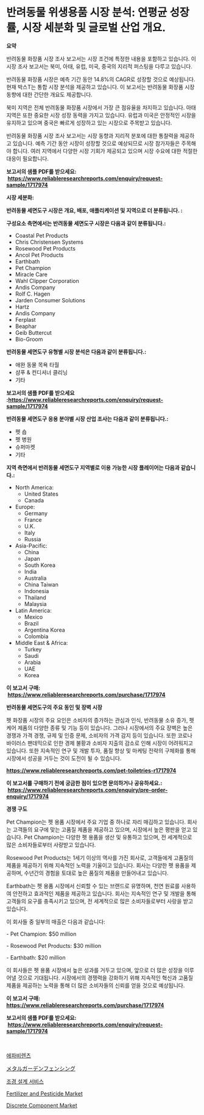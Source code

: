 <p><h1>반려동물 위생용품 시장 분석: 연평균 성장률, 시장 세분화 및 글로벌 산업 개요.</h1></p><p><strong>요약</strong></p>
<p><p>반려동물 화장품 시장 조사 보고서는 시장 조건에 특정한 내용을 포함하고 있습니다. 이 시장 조사 보고서는 북미, 아태, 유럽, 미국, 중국의 지리적 퍼스팅을 다루고 있습니다. </p><p>반려동물 화장품 시장은 예측 기간 동안 14.8%의 CAGR로 성장할 것으로 예상됩니다. 현재 박스T는 통합 시장 분석을 제공하고 있습니다. 이 보고서는 반려동물 화장품 시장 동향에 대한 간단한 개요도 제공합니다.</p><p>북미 지역은 전체 반려동물 화장품 시장에서 가장 큰 점유율을 차지하고 있습니다. 아태 지역은 또한 중요한 시장 성장 동력을 가지고 있습니다. 유럽과 미국은 안정적인 시장을 유지하고 있으며 중국은 빠르게 성장하고 있는 시장으로 주목받고 있습니다.</p><p>반려동물 화장품 시장 조사 보고서는 시장 동향과 지리적 분포에 대한 통찰력을 제공하고 있습니다. 예측 기간 동안 시장이 성장할 것으로 예상되므로 시장 참가자들은 주목해야 합니다. 여러 지역에서 다양한 시장 기회가 제공되고 있으며 시장 수요에 대한 적절한 대응이 필요합니다.</p></p>
<p><strong>보고서의 샘플 PDF를 받으세요: &nbsp;<a href="https://www.reliableresearchreports.com/enquiry/request-sample/1717974">https://www.reliableresearchreports.com/enquiry/request-sample/1717974</a></strong></p>
<p><strong>시장 세분화:</strong></p>
<p><strong> 반려동물 세면도구 시장은 개요, 배포, 애플리케이션 및 지역으로 더 분류됩니다. :</strong></p>
<p><strong>구성요소 측면에서는 반려동물 세면도구 시장은 다음과 같이 분류됩니다.:</strong></p>
<p><ul><li>Coastal Pet Products</li><li>Chris Christensen Systems</li><li>Rosewood Pet Products</li><li>Ancol Pet Products</li><li>Earthbath</li><li>Pet Champion</li><li>Miracle Care</li><li>Wahl Clipper Corporation</li><li>Andis Company</li><li>Rolf C. Hagen</li><li>Jarden Consumer Solutions</li><li>Hartz</li><li>Andis Company</li><li>Ferplast</li><li>Beaphar</li><li>Geib Buttercut</li><li>Bio-Groom</li></ul></p>
<p><strong> 반려동물 세면도구 유형별 시장 분석은 다음과 같이 분류됩니다.:</strong></p>
<p><ul><li>애완 동물 목욕 타월</li><li>샴푸 & 컨디셔너 클리닝</li><li>기타</li></ul></p>
<p><strong>보고서의 샘플 PDF를 받으세요 :<a href="https://www.reliableresearchreports.com/enquiry/request-sample/1717974">https://www.reliableresearchreports.com/enquiry/request-sample/1717974</a></strong></p>
<p><strong> 반려동물 세면도구 응용 분야별 시장 산업 조사는 다음과 같이 분류됩니다.:</strong></p>
<p><ul><li>펫 숍</li><li>펫 병원</li><li>슈퍼마켓</li><li>기타</li></ul></p>
<p><strong>지역 측면에서 반려동물 세면도구 지역별로 이용 가능한 시장 플레이어는 다음과 같습니다.:</strong></p>
<p><ul>
    <li>
        North America:
        <ul>
            <li>United States</li>
            <li>Canada</li>
        </ul>
    </li>
    <li>
        Europe:
        <ul>
            <li>Germany</li>
            <li>France</li>
            <li>U.K.</li>
            <li>Italy</li>
            <li>Russia</li>
        </ul>
    </li>
    <li>
        Asia-Pacific:
        <ul>
            <li>China</li>
            <li>Japan</li>
            <li>South Korea</li>
            <li>India</li>
            <li>Australia</li>
            <li>China Taiwan</li>
            <li>Indonesia</li>
            <li>Thailand</li>
            <li>Malaysia</li>
        </ul>
    </li>
    <li>
        Latin America:
        <ul>
            <li>Mexico</li>
            <li>Brazil</li>
            <li>Argentina Korea</li>
            <li>Colombia</li>
        </ul>
    </li>
    <li>
        Middle East & Africa:
        <ul>
            <li>Turkey</li>
            <li>Saudi</li>
            <li>Arabia</li>
            <li>UAE</li>
            <li>Korea</li>
        </ul>
    </li>
    </ul></p>
<p><strong>이 보고서 구매: &nbsp;<a href="https://www.reliableresearchreports.com/purchase/1717974">https://www.reliableresearchreports.com/purchase/1717974</a></strong></p>
<p><strong>반려동물 세면도구의 주요 동인 및 장벽 시장</strong></p>
<p><p>펫 화장품 시장의 주요 요인은 소비자의 증가하는 관심과 인식, 반려동물 소유 증가, 펫 케어 제품의 다양한 종류 및 기능 등이 있습니다. 그러나 시장에서의 주요 장벽은 높은 경쟁과 가격 경쟁, 규제 및 인증 문제, 소비자의 가격 감지 등이 있습니다. 또한 코로나 바이러스 팬데믹으로 인한 경제 불황과 소비자 지출의 감소로 인해 시장이 어려워지고 있습니다. 또한 지속적인 연구 및 개발 투자, 품질 향상 및 마케팅 전략의 구체화를 통해 시장에서 성공을 거두는 것이 도전이 될 수 있습니다.</p></p>
<p><strong><a href="https://www.reliableresearchreports.com/pet-toiletries-r1717974">https://www.reliableresearchreports.com/pet-toiletries-r1717974</a></strong></p>
<p><strong>이 보고서를 구매하기 전에 궁금한 점이 있으면 문의하거나 공유하세요.: &nbsp;<a href="https://www.reliableresearchreports.com/enquiry/pre-order-enquiry/1717974">https://www.reliableresearchreports.com/enquiry/pre-order-enquiry/1717974</a></strong></p>
<p><strong>경쟁 구도</strong></p>
<p><p>Pet Champion는 펫 용품 시장에서 주요 기업 중 하나로 자리 매김하고 있습니다. 회사는 고객들의 요구에 맞는 고품질 제품을 제공하고 있으며, 시장에서 높은 평판을 얻고 있습니다. Pet Champion는 다양한 펫 용품을 생산 및 유통하고 있으며, 전 세계적으로 많은 소비자들로부터 사랑받고 있습니다.</p><p>Rosewood Pet Products는 1세기 이상의 역사를 가진 회사로, 고객들에게 고품질의 제품을 제공하기 위해 지속적인 노력을 기울이고 있습니다. 회사는 다양한 펫 용품을 제공하며, 수년간의 경험을 토대로 높은 품질의 제품을 만들어내고 있습니다.</p><p>Earthbath는 펫 용품 시장에서 신뢰할 수 있는 브랜드로 유명하며, 천연 원료를 사용하여 안전하고 효과적인 제품을 제공하고 있습니다. 회사는 지속적인 연구 및 개발을 통해 고객들의 요구를 충족시키고 있으며, 전 세계적으로 많은 소비자들로부터 사랑을 받고 있습니다.</p><p>이 회사들 중 일부의 매출은 다음과 같습니다:</p><p>- Pet Champion: $50 million</p><p>- Rosewood Pet Products: $30 million</p><p>- Earthbath: $20 million</p><p>이 회사들은 펫 용품 시장에서 높은 성과를 거두고 있으며, 앞으로 더 많은 성장을 이루어낼 것으로 기대됩니다. 시장에서의 경쟁력을 강화하기 위해 지속적인 혁신과 고품질 제품을 제공하는 노력을 통해 더 많은 소비자들의 신뢰를 얻을 것으로 예상됩니다.</p></p>
<p><strong>이 보고서 구매: &nbsp; <a href="https://www.reliableresearchreports.com/purchase/1717974">https://www.reliableresearchreports.com/purchase/1717974</a></strong></p>
<p><strong>보고서의 샘플 PDF를 받으세요: &nbsp;<a href="https://www.reliableresearchreports.com/enquiry/request-sample/1717974">https://www.reliableresearchreports.com/enquiry/request-sample/1717974</a></strong><strong></strong></p>
<p>&nbsp;</p>
<p><p><a href="https://medium.com/@sandubujor71/%EC%97%90%ED%8C%8C%EB%B9%84%EB%A0%8C%EC%B8%A0-%EC%8B%9C%EC%9E%A5-%EC%A1%B0%EC%82%AC-%EB%B3%B4%EA%B3%A0%EC%84%9C-%EA%B7%B8-%EC%97%AD%EC%82%AC-%EB%B0%8F-2024%EB%85%84%EB%B6%80%ED%84%B0-2031%EB%85%84%EA%B9%8C%EC%A7%80%EC%9D%98-%EC%98%88%EC%B8%A1-4bb4db5fb068">에파비렌츠</a></p><p><a href="https://github.com/mathieurico66/Market-Research-Report-List-1/blob/main/150961927611.md">メタルガーデンフェンシング</a></p><p><a href="https://github.com/ZacharyScthmitt4465/Market-Research-Report-List-1/blob/main/478253325224.md">조경 설계 서비스</a></p><p><a href="https://issuu.com/reportprime-2/docs/fertilizer-and-pesticide-market-size-2030.pptx">Fertilizer and Pesticide Market</a></p><p><a href="https://flame-sidecar-702.notion.site/Discrete-Component-Market-Analysis-Its-CAGR-Market-Segmentation-and-Global-Industry-Overview-0d6630450487470aacbbae3f1eb18fd2">Discrete Component Market</a></p></p>